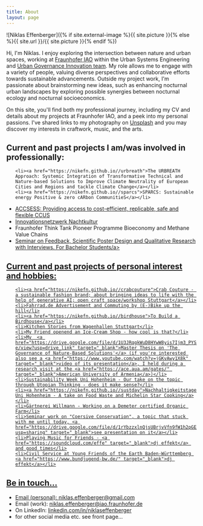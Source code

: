 ```yaml
---
title: About
layout: page
---
```

![Niklas Effenberger]({% if site.external-image %}{{ site.picture }}{% else %}{{ site.url }}/{{ site.picture }}{% endif %})

<p>Hi, I'm Niklas. I enjoy exploring the intersection between nature and urban spaces, working at <a href="https://www.morgenstadt.de/de/ueberuns/team.html" target="_blank">Fraunhofer IAO</a> within the Urban Systems Engineering and <a href="https://www.muse.iao.fraunhofer.de/en/ueber-uns/team-urban-systems-engingeering.html" target="_blank">Urban Governance Innovation team</a>. My role allows me to engage with a variety of people, valuing diverse perspectives and collaborative efforts towards sustainable advancements. Outside my project work, I'm passionate about brainstorming new ideas, such as enhancing nocturnal urban landscapes by exploring possible synergies between nocturnal ecology and nocturnal socioeconomics.</p>


<p>On this site, you'll find both my professional journey, including my CV and details about my projects at Fraunhofer IAO, and a peek into my personal passions. I've shared links to my photography on <a href="https://unsplash.com/de/@neffler" target="_blank">Unsplash</a> and you may discover my interests in craftwork, music, and the arts.</p>


<h2>Current and past projects I am/was involved in professionally:</h2>

<ul>

	<li><a href="https://nikefn.github.io//urbreath">The URBREATH Approach: Systemic Integration of Transformative Technical and Nature-based Solutions to Improve Climate Neutrality of European Cities and Regions and tackle Climate Change</a></li>
	<li><a href="https://nikefn.github.io//sparcs">SPARCS: Sustainable energy Positive & zero cARbon CommunitieS</a></li>
<li><a href="https://nikefn.github.io//accsess" target="_blank">ACCSESS: Providing access to cost-efficient, replicable, safe and flexible CCUS</a></li>
<li><a href="https://digitalakademie-bw.de/startschuss-innovationsnetzwerk-nachtkultur/" target="_blank">Innovationsnetzwerk Nachtkultur</a></li>
<li>Fraunhofer Think Tank Pioneer Programme Bioeconomy and Methane Value Chains</li>
<li><a href="https://drive.google.com/file/d/1W9rY3TUrs_97DUkp4gHjWqzB6krOMLYk/view?usp=sharing" target="_blank">Seminar on Feedback, Scientific Poster Design and Qualitative Research with Interviews. For Bachelor Students/a></li>

</ul>





<h2>Current and past projects of personal interest and hobbies:</h2>

<ul>

	<li><a href="https://nikefn.github.io//crabcouture">Crab Couture - a sustainable fashion brand; about bringing ideas to life with the help of generative AI; open craft space/workshop Stuttgart</a></li>
	<li>Fahrrad.de Advertisement and Commuting by (E-)Bike up the hill</li>
	<li><a href="https://nikefn.github.io//birdhouse">To Build a Birdhouse</a></li>
	<li>Kitchen Stories from Wagenhallen Stuttgart</li>
	<li>My Friend openend an Ice-Cream Shop - how cool is that?</li>
	<li>My  <a href="https://drive.google.com/file/d/1U3JRqgkWuD8HYwW8yis7Ijm3_PYSOx-e/view?usp=drive_link" target="_blank">Master Thesis on 'The Governance of Nature-Based Solutions'</a> (if you're interested also see a <a href="https://www.youtube.com/watch?v=jGKvAwy1X8k" target="_blank">video of its presentation</a>, I held during a research visit at the <a href="https://ace.aua.am/gates/" target="_blank">American University of Armenia</a>)</li>
	<li>Sustainability Week Uni Hohenheim - Our take on the topic through Utopian Thinking - does it make sense?</li>
	<li><a href="https://nikefn.github.io//sustday">Nachhaltigkeitstage Uni Hohenheim - A take on Food Waste and Michelin Star Cooking</a></li>
	<li>Gärtnerei Willmann - Working on a Demeter certified Organic Farm</li>
	<li>Seminar work on "Coersive Conservation", a topic that stuck with me until today, <a href="https://drive.google.com/file/d/1rYbzzxlnQjsUBrjvVfn9fW1h2pGEZHiY/view?usp=sharing" target="_blank">see presentation on it</a></li>
	<li>Playing Music for Friends - <a href="https://soundcloud.com/effe" target="_blank">dj effekt</a> and good times</li>
	<li>Civil Service at Young Friends of the Earth Baden-Württemberg <a href="https://www.bundjugend-bw.de/" target="_blank">dj effekt</a></li>


</ul>



<h2>Be in touch...</h2>

<ul>

<li>Email (personal): <a href="mailto:niklas.effenberger@gmail.com">niklas.effenberger@gmail.com</a></li>
<li>Email (work):  <a href="mailto:niklas.effenberger@iao.fraunhofer.de">niklas.effenberger@iao.fraunhofer.de</a></li>
<li>On LinkedIn: <a href="https://www.linkedin.com/in/niklaseffenberger/" target="_blank">linkedin.com/in/niklaseffenberger</a></li>
<li>for other social media etc. see front page...</li>

</ul>
